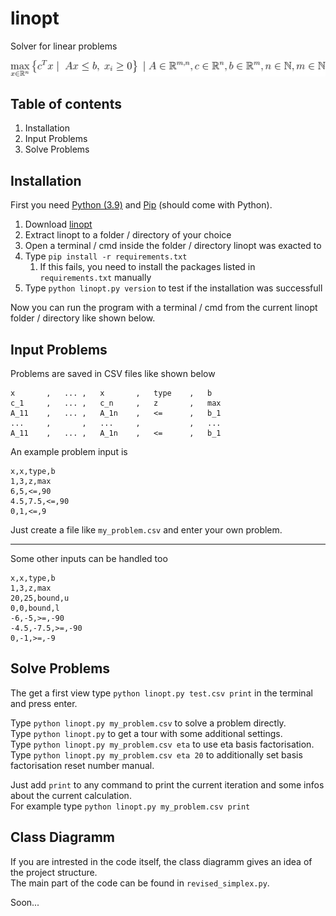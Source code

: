 # linopt
Solver for linear problems  

![Mathematical expression of a linear problem](problem_eq.svg "Linear Problem")

## Table of contents
1. Installation
2. Input Problems
3. Solve Problems

## Installation
First you need [Python (3.9)](https://www.python.org/downloads/release/python-3913/ "Download Python 3.9")
and [Pip](https://www.python.org/downloads/release/python-3913/ "Download Pip") (should come with Python).

1. Download [linopt](TODO "Download linopt")
2. Extract linopt to a folder / directory of your choice
3. Open a terminal / cmd inside the folder / directory linopt was exacted to
4. Type ``pip install -r requirements.txt``
   1. If this fails, you need to install the packages listed in ``requirements.txt`` manually
5. Type ``python linopt.py version`` to test if the installation was successfull

Now you can run the program with a terminal / cmd from the current linopt folder / directory like shown below.

## Input Problems
Problems are saved in CSV files like shown below
```csv
x       ,   ... ,   x       ,   type    ,   b
c_1     ,   ... ,   c_n     ,   z       ,   max
A_11    ,   ... ,   A_1n    ,   <=      ,   b_1
...     ,       ,   ...     ,           ,   ...
A_11    ,   ... ,   A_1n    ,   <=      ,   b_1
```

An example problem input is
```csv
x,x,type,b
1,3,z,max
6,5,<=,90
4.5,7.5,<=,90
0,1,<=,9
```

Just create a file like ``my_problem.csv`` and enter your own problem.

<hr>

Some other inputs can be handled too
```csv
x,x,type,b
1,3,z,max
20,25,bound,u
0,0,bound,l
-6,-5,>=,-90
-4.5,-7.5,>=,-90
0,-1,>=,-9
```

## Solve Problems
The get a first view type ``python linopt.py test.csv print`` in the terminal and press enter.

Type ``python linopt.py my_problem.csv`` to solve a problem directly.  
Type ``python linopt.py`` to get a tour with some additional settings.  
Type ``python linopt.py my_problem.csv eta`` to use eta basis factorisation.  
Type ``python linopt.py my_problem.csv eta 20`` to additionally set basis factorisation reset number manual.  

Just add ``print`` to any command to print the current iteration and some infos about the current calculation.   
For example type ``python linopt.py my_problem.csv print``

## Class Diagramm
If you are intrested in the code itself, the class diagramm gives an idea of the project structure.  
The main part of the code can be found in ``revised_simplex.py``.  

Soon...